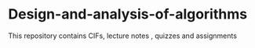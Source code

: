 # Design-and-analysis-of-algorithms
This repository contains CIFs, lecture notes , quizzes and assignments
